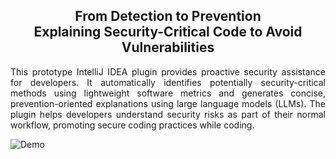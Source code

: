 <h2 align="center">From Detection to Prevention</br>Explaining Security-Critical Code to Avoid Vulnerabilities</h2>

<p style="text-align: justify;">
  This prototype IntelliJ IDEA plugin provides proactive security assistance for developers. It automatically identifies potentially security-critical methods using lightweight software metrics and generates concise, prevention-oriented explanations using large language models (LLMs). The plugin helps developers understand security risks as part of their normal workflow, promoting secure coding practices while coding.
</p>

![Demo](demo/demo.gif)

